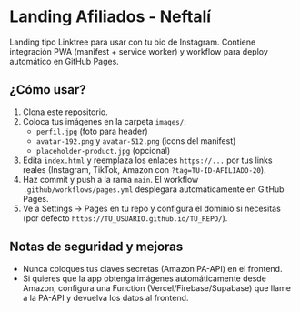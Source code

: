 # Landing Afiliados - Neftalí

Landing tipo Linktree para usar con tu bio de Instagram. Contiene integración PWA (manifest + service worker) y workflow para deploy automático en GitHub Pages.

## ¿Cómo usar?
1. Clona este repositorio.
2. Coloca tus imágenes en la carpeta `images/`:
   - `perfil.jpg` (foto para header)
   - `avatar-192.png` y `avatar-512.png` (icons del manifest)
   - `placeholder-product.jpg` (opcional)
3. Edita `index.html` y reemplaza los enlaces `https://...` por tus links reales (Instagram, TikTok, Amazon con `?tag=TU-ID-AFILIADO-20`).
4. Haz commit y push a la rama `main`. El workflow `.github/workflows/pages.yml` desplegará automáticamente en GitHub Pages.
5. Ve a Settings → Pages en tu repo y configura el dominio si necesitas (por defecto `https://TU_USUARIO.github.io/TU_REPO/`).

## Notas de seguridad y mejoras
- Nunca coloques tus claves secretas (Amazon PA-API) en el frontend.
- Si quieres que la app obtenga imágenes automáticamente desde Amazon, configura una Function (Vercel/Firebase/Supabase) que llame a la PA-API y devuelva los datos al frontend.

